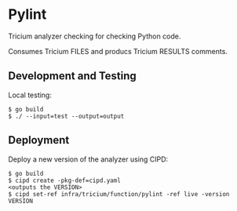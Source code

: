 # Pylint

Tricium analyzer checking for checking Python code.

Consumes Tricium FILES and producs Tricium RESULTS comments.

## Development and Testing

Local testing:

```
$ go build
$ ./ --input=test --output=output
```

## Deployment

Deploy a new version of the analyzer using CIPD:

```
$ go build
$ cipd create -pkg-def=cipd.yaml
<outputs the VERSION>
$ cipd set-ref infra/tricium/function/pylint -ref live -version VERSION
```

